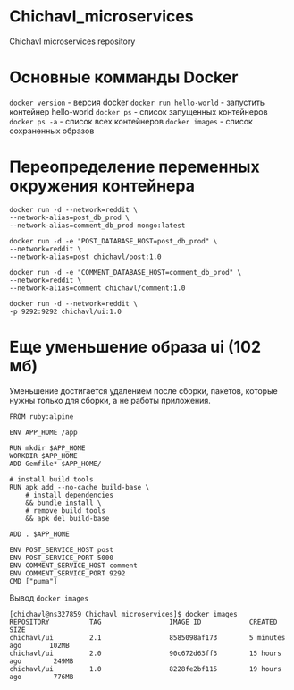 # Chichavl_microservices
Chichavl microservices repository

# Основные комманды Docker
`docker version` - версия docker
`docker run hello-world` - запустить контейнер hello-world
`docker ps` - список запущенных контейнеров
`docker ps -a` - список всех контейнеров
`docker images` - список сохраненных образов

# Переопределение переменных окружения контейнера

```
docker run -d --network=reddit \
--network-alias=post_db_prod \
--network-alias=comment_db_prod mongo:latest
 
docker run -d -e "POST_DATABASE_HOST=post_db_prod" \
--network=reddit \
--network-alias=post chichavl/post:1.0
 
docker run -d -e "COMMENT_DATABASE_HOST=comment_db_prod" \
--network=reddit \
--network-alias=comment chichavl/comment:1.0
 
docker run -d --network=reddit \
-p 9292:9292 chichavl/ui:1.0
```

# Еще уменьшение образа ui (102 мб)
Уменьшение достигается удалением после сборки, пакетов, которые нужны только для сборки, а не работы приложения.

```
FROM ruby:alpine

ENV APP_HOME /app

RUN mkdir $APP_HOME
WORKDIR $APP_HOME
ADD Gemfile* $APP_HOME/

# install build tools
RUN apk add --no-cache build-base \
    # install dependencies
    && bundle install \
    # remove build tools
    && apk del build-base
    
ADD . $APP_HOME

ENV POST_SERVICE_HOST post
ENV POST_SERVICE_PORT 5000
ENV COMMENT_SERVICE_HOST comment
ENV COMMENT_SERVICE_PORT 9292
CMD ["puma"]
```

Вывод `docker images`

```
[chichavl@ns327859 Chichavl_microservices]$ docker images
REPOSITORY          TAG                 IMAGE ID            CREATED             SIZE
chichavl/ui         2.1                 8585098af173        5 minutes ago       102MB
chichavl/ui         2.0                 90c672d63ff3        15 hours ago        249MB
chichavl/ui         1.0                 8228fe2bf115        19 hours ago        776MB
```
